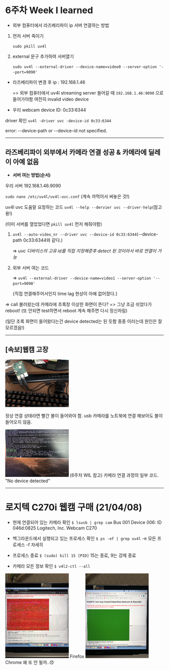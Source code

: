 # 6주차 Week I learned

* 외부 컴퓨터에서 라즈베리파이 ip 서버 연결하는 방법

 1) 먼저 서버 죽이기
  
     `sudo pkill uv4l`

 2) external 문구 추가하여 서버열기
 
      `sudo uv4l --external-driver --device-name=video0 --server-option '--port=9090'`


* 라즈베리파이 변경 후 ip : 192.168.1.46

  => 외부 컴퓨터에서 uv4l streaming server 들어갈 때 `192.168.1.46:9090` 으로 들어가야함
  여전히 invalid video device
  
* 우리 webcam device ID: 0c33:6344
 
 driver 확인 `uv4l -driver uvc -device-id 0c33:6344` 
 
 error: --device-path or --device-id not specified. 
  
 -------
 
 
 ## 라즈베리파이 외부에서 카메라 연결 성공 & 카메라에 딜레이 아예 없음
 
 * **서버 여는 방법(순서)**
 
 우리 서버 192.168.1.46:9090
 
 `sudo nano /etc/uv4l/uv4l-uvc.conf` (계속 까먹어서 써놓은 것!)
 
 uv4l uvc 도움말 요청하는 코드 `uv4l --help --dervier uvc --driver-help`(참고용!)

(이미 서버를 열었었다면 `pkill uv4l` 먼저 해줘야함)

1) `uv4l --auto-video_nr --driver uvc --device-id 0c33:6344`(--device-path 0c33:6344와 같다.)

   => *uvc 디바이스의 고유 id를 직접 지정해준후 detect 된 것이라서 바로 연결이 가능*
   
2) 외부 서버 여는 코드

   => `uv4l --external-driver --device-name=video1 --server-option '--port=9090'`
   
   {직접 연결해주어서인지 time lag 현상이 아예 없어졌다.}
   
 
 => call 불러왔는데 카메라에 초록창 이상한 화면이 뜬다? => 그냥 조금 쉬었다가 reboot! (또 안되면 test하면서 reboot 계속 해주면 다시 정신차림)
 
   (일단 초록 화면이 들어왔다는건 device detected는 된 듯함 종종 이러는데 원인은 잘 모르겠음!)
 
 
 ----------

## [속보]웹캠 고장

<img src="/image/IMG_1800.jpg" width="40%">

정상 연결 상태라면 빨간 불이 들어와야 함.
usb 카메라를 노트북에 연결 해보아도 불이 들어오지 않음.

<img src="/image/IMG_1801.jpg" width="40%">
(6주차 WIL 참고) 카메라 연결 과정의 일부 코드. "No device detected"

 ----------
 
# 로지텍 C270i 웹캠 구매 (21/04/08)
 
* 현재 연결되어 있는 카메라 확인
	`$ lsusb | grep cam`
	Bus 001 Device 006: ID 046d:0825 Logitech, Inc. Webcam C270

* 백그라운드에서 실행되고 있는 프로세스 확인
	`$ ps -ef | grep uv4l`
	-e 모든 프로세스
	-f 자세히
* 프로세스 종료
	`$ (sudo) kill 15 [PID]`
	15는 종료, 9는 강제 종료
* 카메라 모든 정보 확인
	`$ v4l2-ctl --all`

<img src="/image/IMG_1822.jpg" width="40%"> Firefox
<img src="/image/IMG_1823.jpg" width="40%"> Chrome
왜 또 안 될까..😞
